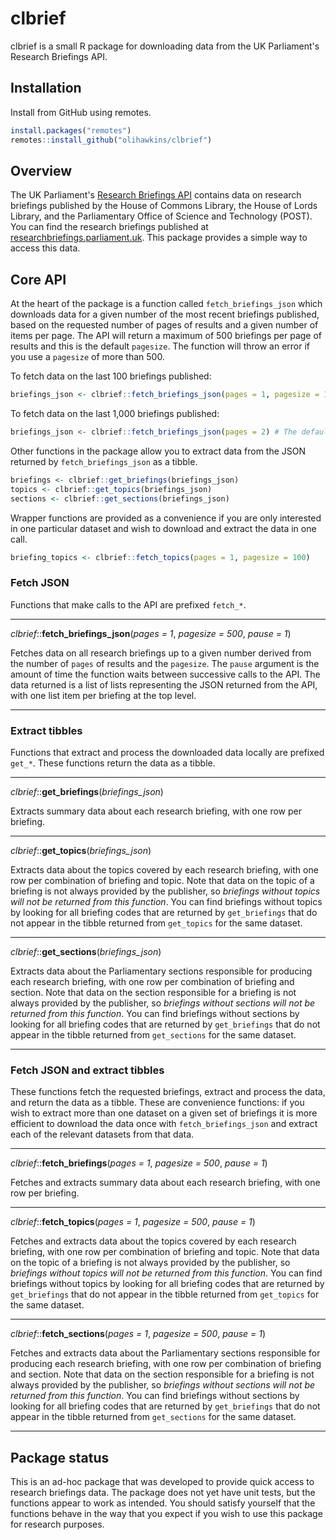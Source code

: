 # clbrief

clbrief is a small R package for downloading data from the UK Parliament's Research Briefings API.

## Installation

Install from GitHub using remotes.

``` r
install.packages("remotes")
remotes::install_github("olihawkins/clbrief")
```

## Overview

The UK Parliament's [Research Briefings API](http://explore.data.parliament.uk/?learnmore=Research%20Briefings) contains data on research briefings published by the House of Commons Library, the House of Lords Library, and the Parliamentary Office of Science and Technology (POST). You can find the research briefings published at [researchbriefings.parliament.uk](https://researchbriefings.parliament.uk/). This package provides a simple way to access this data.

## Core API

At the heart of the package is a function called `fetch_briefings_json` which downloads data for a given number of the most recent briefings published, based on the requested number of pages of results and a given number of items per page. The API will return a maximum of 500 briefings per page of results and this is the default `pagesize`. The function will throw an error if you use a `pagesize` of more than 500.

To fetch data on the last 100 briefings published:

``` r
briefings_json <- clbrief::fetch_briefings_json(pages = 1, pagesize = 100)
```

To fetch data on the last 1,000 briefings published:

``` r
briefings_json <- clbrief::fetch_briefings_json(pages = 2) # The default pagesize is 500
```

Other functions in the package allow you to extract data from the JSON returned by `fetch_briefings_json` as a tibble.

``` r
briefings <- clbrief::get_briefings(briefings_json)
topics <- clbrief::get_topics(briefings_json)
sections <- clbrief::get_sections(briefings_json)
```

Wrapper functions are provided as a convenience if you are only interested in one particular dataset and wish to download and extract the data in one call.

``` r
briefing_topics <- clbrief::fetch_topics(pages = 1, pagesize = 100)
```

### Fetch JSON

Functions that make calls to the API are prefixed `fetch_*`.

---

_clbrief_::__fetch_briefings_json__(_pages = 1_, _pagesize = 500_, _pause = 1_)

Fetches data on all research briefings up to a given number derived from the number of `pages` of results and the `pagesize`. The `pause` argument is the amount of time the function waits between successive calls to the API. The data returned is a list of lists representing the JSON returned from the API, with one list item per briefing at the top level.

---

### Extract tibbles

Functions that extract and process the downloaded data locally are prefixed `get_*`. These functions return the data as a tibble.

---

_clbrief_::__get_briefings__(_briefings_json_)

Extracts summary data about each research briefing, with one row per briefing.

---

_clbrief_::__get_topics__(_briefings_json_)

Extracts data about the topics covered by each research briefing, with one row per combination of briefing and topic. Note that data on the topic of a briefing is not always provided by the publisher, so _briefings without topics will not be returned from this function_. You can find briefings without topics by looking for all briefing codes that are returned by `get_briefings` that do not appear in the tibble returned from `get_topics` for the same dataset.

---

_clbrief_::__get_sections__(_briefings_json_)

Extracts data about the Parliamentary sections responsible for producing each research briefing, with one row per combination of briefing and section. Note that data on the section responsible for a briefing is not always provided by the publisher, so _briefings without sections will not be returned from this function_. You can find briefings without sections by looking for all briefing codes that are returned by `get_briefings` that do not appear in the tibble returned from `get_sections` for the same dataset.

---

### Fetch JSON and extract tibbles

These functions fetch the requested briefings, extract and process the data, and return the data as a tibble. These are convenience functions: if you wish to extract more than one dataset on a given set of briefings it is more efficient to download the data once with `fetch_briefings_json` and extract each of the relevant datasets from that data.

---

_clbrief_::__fetch_briefings__(_pages = 1_, _pagesize = 500_, _pause = 1_)

Fetches and extracts summary data about each research briefing, with one row per briefing.

---

_clbrief_::__fetch_topics__(_pages = 1_, _pagesize = 500_, _pause = 1_)

Fetches and extracts data about the topics covered by each research briefing, with one row per combination of briefing and topic. Note that data on the topic of a briefing is not always provided by the publisher, so _briefings without topics will not be returned from this function_. You can find briefings without topics by looking for all briefing codes that are returned by `get_briefings` that do not appear in the tibble returned from `get_topics` for the same dataset.

---

_clbrief_::__fetch_sections__(_pages = 1_, _pagesize = 500_, _pause = 1_)

Fetches and extracts data about the Parliamentary sections responsible for producing each research briefing, with one row per combination of briefing and section. Note that data on the section responsible for a briefing is not always provided by the publisher, so _briefings without sections will not be returned from this function_. You can find briefings without sections by looking for all briefing codes that are returned by `get_briefings` that do not appear in the tibble returned from `get_sections` for the same dataset.

---

## Package status

This is an ad-hoc package that was developed to provide quick access to research briefings data. The package does not yet have unit tests, but the functions appear to work as intended. You should satisfy yourself that the functions behave in the way that you expect if you wish to use this package for research purposes.
